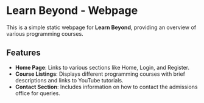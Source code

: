 # Learn Beyond - Webpage

This is a simple static webpage for **Learn Beyond**, providing an overview of various programming courses.

## Features
- **Home Page**: Links to various sections like Home, Login, and Register.
- **Course Listings**: Displays different programming courses with brief descriptions and links to YouTube tutorials.
- **Contact Section**: Includes information on how to contact the admissions office for queries.
